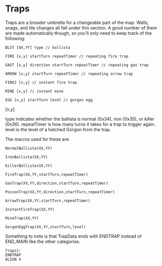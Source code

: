 # Traps

Traps are a broader umbrella for a changeable part of the map. Walls, snags, and tile changes
all fall under this section. A good number of them are made automatically though, so you'll
only need to keep track of the following:

```text
BLST [XX,YY] type // ballista

FIRE [x,y] startTurn repeatTimer // repeating fire trap

GAST [x,y] direction startTurn repeatTimer // repeating gas trap

ARROW [x,y] startTurn repeatTimer // repeating arrow trap

FIRE2 [x,y] // instant fire trap

MINE [x,y] // instant mine

EGG [x,y] startTurn level // gorgon egg
```
[x,y] 

type indicates whether the ballista is normal (0x34), iron (0x35), or killer (0x36).
repeatTimer is how many turns it takes for a trap to trigger again. level is the
level of a hatched Gorgon from the trap.

The macros used for these are:

```text
NormalBallista(XX,YY)

IronBallista(XX,YY)

KillerBallista(XX,YY)

FireTrap(XX,YY,startTurn,repeatTimer)

GasTrap(XX,YY,direction,startTurn,repeatTimer)

PoisonTrap(XX,YY,direction,startTurn,repeatTimer)

ArrowTrap(XX,YY,startTurn,repeatTimer)

InstantFireTrap(XX,YY)

MineTrap(XX,YY)

GorgonEggTrap(XX,YY,startTurn,level)
```
Something to note is that TrapData ends with ENDTRAP instead of END_MAIN like the other categories.

```text
Traps1:
ENDTRAP
ALIGN 4
```